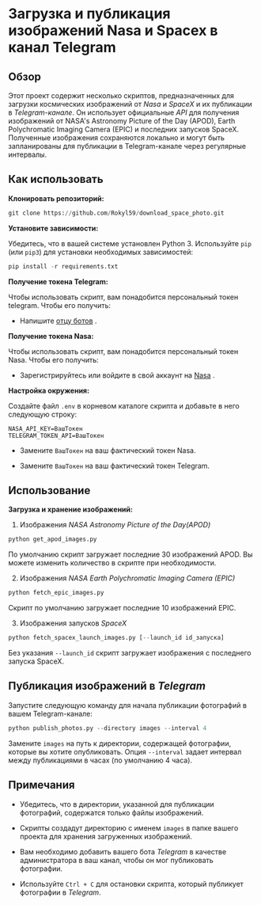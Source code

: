 # Загрузка и публикация изображений Nasa и Spacex в канал Telegram
 

## Обзор 

Этот проект содержит несколько скриптов, предназначенных для загрузки космических изображений от *Nasa* и *SpaceX* и их публикации в *Telegram-канале*. Он использует официальные *API* для получения изображений от NASA's Astronomy Picture of the Day (APOD), Earth Polychromatic Imaging Camera (EPIC) и последних запусков SpaceX. Полученные изображения сохраняются локально и могут быть запланированы для публикации в Telegram-канале через регулярные интервалы.

## Как использовать

__Клонировать репозиторий:__

```python
git clone https://github.com/Rokyl59/download_space_photo.git
```

__Установите зависимости:__

Убедитесь, что в вашей системе установлен Python 3. Используйте `pip` (или `pip3`) для установки необходимых зависимостей:

```python
pip install -r requirements.txt
```

__Получение токена Telegram:__

Чтобы использовать скрипт, вам понадобится персональный токен telegram. Чтобы его получить:

* Напишите [отцу ботов](https://t.me/BotFather) .

__Получение токена Nasa:__

Чтобы использовать скрипт, вам понадобится персональный токен Nasa. Чтобы его получить:

* Зарегистрируйтесь или войдите в свой аккаунт на [Nasa](https://api.nasa.gov/) .

__Настройка окружения:__

Создайте файл `.env` в корневом каталоге скрипта и добавьте в него следующую строку:

```
NASA_API_KEY=ВашТокен
TELEGRAM_TOKEN_API=ВашТокен
```

* Замените `ВашТокен` на ваш фактический токен Nasa.

* Замените `ВашТокен` на ваш фактический токен Telegram.


## Использование

__Загрузка и хранение изображений:__

1. Изображения *NASA Astronomy Picture of the Day(APOD)*

```python
python get_apod_images.py
```

По умолчанию скрипт загружает последние 30 изображений APOD. Вы можете изменить количество в скрипте при необходимости.

2. Изображения *NASA Earth Polychromatic Imaging Camera (EPIC)*

```python
python fetch_epic_images.py
```

Скрипт по умолчанию загружает последние 10 изображений EPIC.

3. Изображения запусков *SpaceX*

```python
python fetch_spacex_launch_images.py [--launch_id id_запуска]
```

Без указания `--launch_id` скрипт загружает изображения с последнего запуска SpaceX.

## Публикация изображений в *Telegram*

Запустите следующую команду для начала публикации фотографий в вашем Telegram-канале:

```python
python publish_photos.py --directory images --interval 4
```
Замените `images` на путь к директории, содержащей фотографии, которые вы хотите опубликовать. Опция `--interval` задает интервал между публикациями в часах (по умолчанию 4 часа).

## Примечания

* Убедитесь, что в директории, указанной для публикации фотографий, содержатся только файлы изображений.

* Скрипты создадут директорию с именем `images` в папке вашего проекта для хранения загруженных изображений.

* Вам необходимо добавить вашего бота *Telegram* в качестве администратора в ваш канал, чтобы он мог публиковать фотографии.

* Используйте `Ctrl + C` для остановки скрипта, который публикует фотографии в *Telegram*.









